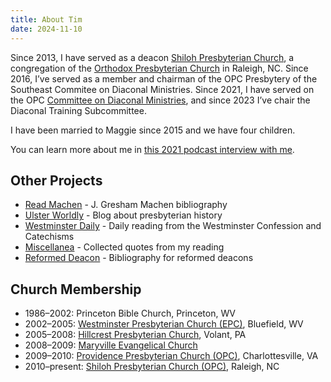 ```yaml
---
title: About Tim
date: 2024-11-10
---
```


Since 2013, I have served as a deacon [Shiloh Presbyterian Church](https://shilohopc.org), a congregation of the [Orthodox Presbyterian Church](https://opc.org) in Raleigh, NC. Since 2016, I’ve served as a member and chairman of the OPC Presbytery of the Southeast Commitee on Diaconal Ministries. Since 2021, I have served on the OPC [Committee on Diaconal Ministries](https://opccdm.org), and since 2023 I’ve chair the Diaconal Training Subcommittee. 

I have been married to Maggie since 2015 and we have four children. 

You can learn more about me in [this 2021 podcast interview with me](https://tim.ulsterworldly.com/posts/reformed-deacon-interview/).

## Other Projects

* [Read Machen](https://readmachen.com) - J. Gresham Machen bibliography
* [Ulster Worldly](https://ulsterworldly.com) - Blog about presbyterian history
* [Westminster Daily](https://reformedconfessions.com) - Daily reading from the Westminster Confession and Catechisms
* [Miscellanea](https://quotes.ulsterworldly.com) - Collected quotes from my reading
* [Reformed Deacon](https://reformeddeacon.com) - Bibliography for reformed deacons

## Church Membership

* 1986–2002: Princeton Bible Church, Princeton, WV
* 2002–2005: [Westminster Presbyterian Church (EPC)](https://wpcbluefield.com), Bluefield, WV
* 2005–2008: [Hillcrest Presbyterian Church](https://www.hillcrestpresbyterian.org), Volant, PA
* 2008–2009: [Maryville Evangelical Church](PCA)
* 2009–2010: [Providence Presbyterian Church (OPC)](https://www.popc-cville.org), Charlottesville, VA
* 2010–present: [Shiloh Presbyterian Church (OPC)](https://shilohopc.org), Raleigh, NC
